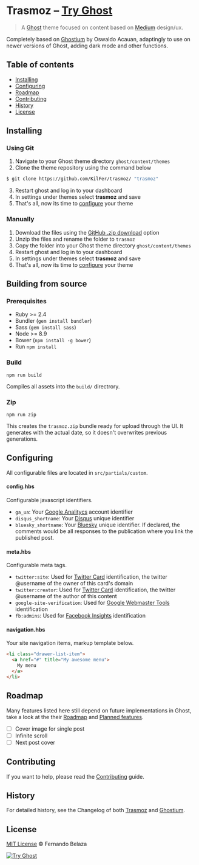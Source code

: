 # Trasmoz – [Try Ghost](https://ghost.org?lmref=1166)


> A [Ghost](https://ghost.org/) theme focused on content based on [Medium](https://medium.com) design/ux.

Completely based on [Ghostium](https://github.com/oswaldoacauan/ghostium/) by Oswaldo Acauan, adaptingly to use on newer versions of Ghost, adding dark mode and other functions.

## Table of contents

* [Installing](#installing)
* [Configuring](#configuring)
* [Roadmap](#roadmap)
* [Contributing](#contributing)
* [History](#history)
* [License](#license)

## Installing

### Using Git
1. Navigate to your Ghost theme directory `ghost/content/themes`
2. Clone the theme repository using the command below
  ```sh
  $ git clone https://github.com/KilFer/trasmoz/ "trasmoz"
  ```
3. Restart ghost and log in to your dashboard
4. In settings under themes select **trasmoz** and save
5. That's all, now its time to [configure](#configuring) your theme


### Manually
1. Download the files using the [GitHub .zip download](https://github.com/KilFer/trasmoz/archive/master.zip) option
2. Unzip the files and rename the folder to `trasmoz`
4. Copy the folder into your Ghost theme directory `ghost/content/themes`
5. Restart ghost and log in to your dashboard
6. In settings under themes select **trasmoz** and save
7. That's all, now its time to [configure](#configuring) your theme

## Building from source

### Prerequisites

* Ruby >= 2.4
* Bundler (`gem install bundler`)
* Sass (`gem install sass`)
* Node >= 8.9
* Bower (`npm install -g bower`)
* Run `npm install`


### Build

```
npm run build
```

Compiles all assets into the `build/` directrory.

### Zip

```
npm run zip
```

This creates the `trasmoz.zip` bundle ready for upload through the UI. It generates with the actual date, so it doesn't overwrites previous generations.

## Configuring

All configurable files are located in `src/partials/custom`.

#### config.hbs

Configurable javascript identifiers.

* `ga_ua`: Your [Google Analitycs](https://support.google.com/analytics/answer/1032385) account identifier
* `disqus_shortname`: Your [Disqus](http://help.disqus.com/customer/portal/articles/466208) unique identifier
* `bluesky_shortname`: Your [Bluesky](https://bsky.app/) unique identifier. If declared, the comments would be all responses to the publication where you link the published post.

#### meta.hbs

Configurable meta tags.

* `twitter:site`: Used for [Twitter Card](https://dev.twitter.com/docs/cards/markup-reference) identification, the twitter @username of the owner of this card's domain
* `twitter:creator`: Used for [Twitter Card](https://dev.twitter.com/docs/cards/markup-reference) identification, the twitter @username of the author of this content
* `google-site-verification`: Used for [Google Webmaster Tools](https://support.google.com/webmasters/answer/35179) identification
* `fb:admins`: Used for [Facebook Insights](https://developers.facebook.com/docs/insights/‎) identification

#### navigation.hbs

Your site navigation items, markup template below.
```html
<li class="drawer-list-item">
  <a href="#" title="My awesome menu">
    My menu
  </a>
</li>
```

## Roadmap

Many features listed here still depend on future implementations in Ghost, take a look at the their [Roadmap](https://github.com/tryghost/ghost/wiki/Roadmap) and [Planned features](https://github.com/tryghost/ghost/wiki/Planned-Features).

- [ ] Cover image for single post
- [ ] Infinite scroll
- [ ] Next post cover

## Contributing

If you want to help, please read the [Contributing](https://github.com/KilFer/trasmoz/blob/master/CONTRIBUTING.md) guide.

## History

For detailed history, see the Changelog of both [Trasmoz](https://github.com/KilFer/trasmoz/blob/master/CHANGELOG.md) and [Ghostium](https://github.com/oswaldoacauan/ghostium/blob/master/CHANGELOG.md).

## License

[MIT License](http://oswaldoacauan.mit-license.org/) © Fernando Belaza

[![Try Ghost](https://img.shields.io/static/v1.svg?label=Try&message=Ghost&color=46a5db)](https://ghost.org?lmref=1166)
